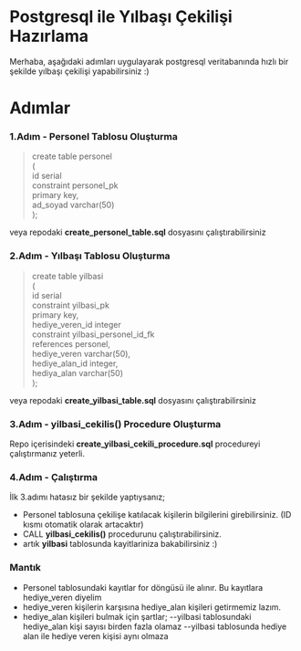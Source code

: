 # Postgresql ile Yılbaşı Çekilişi Hazırlama

Merhaba, aşağıdaki adımları uygulayarak postgresql veritabanında hızlı bir şekilde yılbaşı çekilişi yapabilirsiniz :)

# Adımlar
### 1.Adım - Personel Tablosu Oluşturma
>create table personel  
(  
    id serial  
 constraint personel_pk  
            primary key,  
    ad_soyad varchar(50)  
);

veya repodaki **create_personel_table.sql** dosyasını çalıştırabilirsiniz

### 2.Adım - Yılbaşı Tablosu Oluşturma
>create table yilbasi  
(  
    id serial  
 constraint yilbasi_pk  
            primary key,  
    hediye_veren_id integer  
 constraint yilbasi_personel_id_fk  
            references personel,  
    hediye_veren varchar(50),  
    hediye_alan_id integer,  
    hediya_alan varchar(50)  
);

veya repodaki **create_yilbasi_table.sql** dosyasını çalıştırabilirsiniz

### 3.Adım - yilbasi_cekilis() Procedure Oluşturma
Repo içerisindeki **create_yilbasi_cekili_procedure.sql** procedureyi çalıştırmanız yeterli.

### 4.Adım - Çalıştırma
İlk 3.adımı hatasız bir şekilde yaptıysanız;
- Personel tablosuna çekilişe katılacak kişilerin bilgilerini girebilirsiniz. (ID kısmı otomatik olarak artacaktır)
- CALL **yilbasi_cekilis()** procedurunu çalıştırabilirsiniz.
- artık **yilbasi** tablosunda kayitlariniza bakabilirsiniz :) 

### Mantık
- Personel tablosundaki kayıtlar for döngüsü ile alınır. Bu kayıtlara hediye_veren diyelim
- hediye_veren kişilerin karşısına hediye_alan kişileri getirmemiz lazım. 
- hediye_alan kişileri bulmak için şartlar;
--yilbasi tablosundaki hediye_alan kişi sayısı birden fazla olamaz
--yilbasi tablosunda hediye alan ile hediye veren kişisi aynı olmaza 
